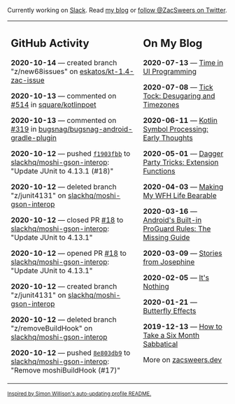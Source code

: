 Currently working on [Slack](https://slack.com/). Read [my blog](https://zacsweers.dev/) or [follow @ZacSweers on Twitter](https://twitter.com/ZacSweers).

<table><tr><td valign="top" width="60%">

## GitHub Activity
<!-- githubActivity starts -->
**2020-10-14** — created branch "z/new68issues" on [eskatos/kt-1.4-zac-issue](https://api.github.com/repos/eskatos/kt-1.4-zac-issue)

**2020-10-13** — commented on [#514](https://github.com/square/kotlinpoet/pull/514#issuecomment-707953337) in [square/kotlinpoet](https://api.github.com/repos/square/kotlinpoet)

**2020-10-13** — commented on [#319](https://github.com/bugsnag/bugsnag-android-gradle-plugin/issues/319#issuecomment-707550255) in [bugsnag/bugsnag-android-gradle-plugin](https://api.github.com/repos/bugsnag/bugsnag-android-gradle-plugin)

**2020-10-12** — pushed [`f1903fbb`](https://github.com/slackhq/moshi-gson-interop/commit/f1903fbb39d067e3848d9b97cbb1205027bd5d3c) to [slackhq/moshi-gson-interop](https://api.github.com/repos/slackhq/moshi-gson-interop): "Update JUnit to 4.13.1 (#18)"

**2020-10-12** — deleted branch "z/junit4131" on [slackhq/moshi-gson-interop](https://api.github.com/repos/slackhq/moshi-gson-interop)

**2020-10-12** — closed PR [#18](https://api.github.com/repos/slackhq/moshi-gson-interop/pulls/18) to [slackhq/moshi-gson-interop](https://api.github.com/repos/slackhq/moshi-gson-interop): "Update JUnit to 4.13.1"

**2020-10-12** — opened PR [#18](https://api.github.com/repos/slackhq/moshi-gson-interop/pulls/18) to [slackhq/moshi-gson-interop](https://api.github.com/repos/slackhq/moshi-gson-interop): "Update JUnit to 4.13.1"

**2020-10-12** — created branch "z/junit4131" on [slackhq/moshi-gson-interop](https://api.github.com/repos/slackhq/moshi-gson-interop)

**2020-10-12** — deleted branch "z/removeBuildHook" on [slackhq/moshi-gson-interop](https://api.github.com/repos/slackhq/moshi-gson-interop)

**2020-10-12** — pushed [`8e803db9`](https://github.com/slackhq/moshi-gson-interop/commit/8e803db9848468eef676dc0bfb082f5f0765d19a) to [slackhq/moshi-gson-interop](https://api.github.com/repos/slackhq/moshi-gson-interop): "Remove moshiBuildHook (#17)"
<!-- githubActivity ends -->
</td><td valign="top" width="40%">

## On My Blog
<!-- blog starts -->
**2020-07-13** — [Time in UI Programming](https://www.zacsweers.dev/time-in-ui/)

**2020-07-08** — [Tick Tock: Desugaring and Timezones](https://www.zacsweers.dev/ticktock-desugaring-timezones/)

**2020-06-11** — [Kotlin Symbol Processing: Early Thoughts](https://www.zacsweers.dev/kotlin-symbol-processor-early-thoughts/)

**2020-05-01** — [Dagger Party Tricks: Extension Functions](https://www.zacsweers.dev/dagger-party-tricks-extension-functions/)

**2020-04-03** — [Making My WFH Life Bearable](https://www.zacsweers.dev/making-wfh-life-bearable/)

**2020-03-16** — [Android's Built-in ProGuard Rules: The Missing Guide](https://www.zacsweers.dev/android-proguard-rules/)

**2020-03-09** — [Stories from Josephine](https://www.zacsweers.dev/stories-from-josephine/)

**2020-02-05** — [It's Nothing](https://www.zacsweers.dev/its-nothing/)

**2020-01-21** — [Butterfly Effects](https://www.zacsweers.dev/butterfly-effects/)

**2019-12-13** — [How to Take a Six Month Sabbatical](https://www.zacsweers.dev/how-to-take-a-six-month-sabbatical/)
<!-- blog ends -->
More on [zacsweers.dev](https://zacsweers.dev/)
</td></tr></table>

<sub><a href="https://simonwillison.net/2020/Jul/10/self-updating-profile-readme/">Inspired by Simon Willison's auto-updating profile README.</a></sub>